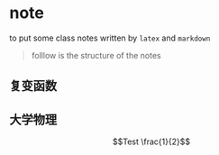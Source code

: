 # note
to put some class notes written by `latex` and `markdown`
> folllow is the structure of the notes
## 复变函数
## 大学物理
$$Test \frac{1}{2}$$